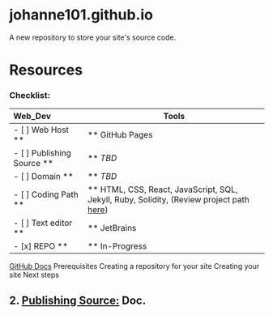 # johanne101.github.io
A new repository to store your site's source code.


Resources 
=========
### Checklist:
Web_Dev | Tools
:-------| -----
- [ ] Web Host **|** GitHub Pages
- [ ] Publishing Source **|** *TBD*
- [ ] Domain **|** *TBD*
- [ ] Coding Path **|** HTML, CSS, React, JavaScript, SQL, Jekyll, Ruby, Solidity, (Review project path [here]())
- [ ] Text editor **|** JetBrains
- [x] REPO **|** In-Progress

[GitHub Docs](https://docs.github.com/en/pages/setting-up-a-github-pages-site-with-jekyll/creating-a-github-pages-site-with-jekyll)
Prerequisites
Creating a repository for your site
Creating your site
Next steps


## 2. [Publishing Source:](https://docs.github.com/en/pages/getting-started-with-github-pages/about-github-pages#publishing-sources-for-github-pages-sites) Doc.
